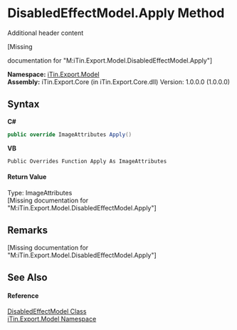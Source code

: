 # DisabledEffectModel.Apply Method 
Additional header content 

\[Missing <summary> documentation for "M:iTin.Export.Model.DisabledEffectModel.Apply"\]

**Namespace:**&nbsp;<a href="N_iTin_Export_Model">iTin.Export.Model</a><br />**Assembly:**&nbsp;iTin.Export.Core (in iTin.Export.Core.dll) Version: 1.0.0.0 (1.0.0.0)

## Syntax

**C#**<br />
``` C#
public override ImageAttributes Apply()
```

**VB**<br />
``` VB
Public Overrides Function Apply As ImageAttributes
```


#### Return Value
Type: ImageAttributes<br />\[Missing <returns> documentation for "M:iTin.Export.Model.DisabledEffectModel.Apply"\]

## Remarks
\[Missing <remarks> documentation for "M:iTin.Export.Model.DisabledEffectModel.Apply"\]

## See Also


#### Reference
<a href="T_iTin_Export_Model_DisabledEffectModel">DisabledEffectModel Class</a><br /><a href="N_iTin_Export_Model">iTin.Export.Model Namespace</a><br />